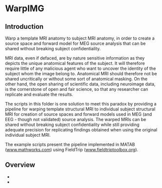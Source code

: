 # WarpIMG
## Introduction

Warp a template MRI anatomy to subject MRI anatomy, in order to create a source space and forward model for MEG source analysis that can be shared without breaking subject confidentiality.  

MRI data, even if defaced, are by nature sensitive information as they depicts the unique anatomical features of the subject. It will therefore require little of any malicious agent who want to uncover the identity of the subject whom the image belong to. Anatomical MRI should therefore not be shared uncritically or without some sort of anatomical masking. On the other hand, the open sharing of scientific data, including neuroimage data, is the cornerstone of open and fair science, so that any researcher can replicate and evaluate the results.

The scripts in this folder is one solution to meet this paradox by providing a pipeline for warping template structural MRI to individual subject structural MRI for creation of source spaces and forward models used in MEG (and EEG - though not validated) source analysis. The warped MRIs can be shared without breaking subject confidentiality while still providing adequate precision for replicating findings obtained when using the original individual subject MRI.

The example scripts present the pipeline implemented in MATAB (www.mathworks.com) using FieldTrip (www.fieldtriptoolbox.org).

## Overview

* 
* 